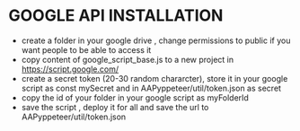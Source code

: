 # GOOGLE API INSTALLATION

- create a folder in your google drive , change permissions to public if you want people to be able to access it 
- copy content of google_script_base.js to a new project in https://script.google.com/
- create a secret token (20-30 random chararcter), store it in your google script as  const mySecret and in AAPyppeteer/util/token.json as secret
- copy the id of your folder in your google script as myFolderId
- save the script , deploy it for all and save the url to AAPyppeteer/util/token.json
